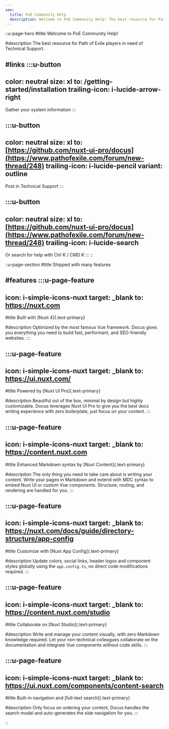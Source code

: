 ```yaml
---
seo:
  title: PoE Community Help
  description: Welcome to PoE Community Help! The best resource for Path of Exile players in need of Technical Support.
---
```


::u-page-hero
#title
Welcome to PoE Community Help!

#description
The best resource for Path of Exile players in need of Technical Support.

#links
:::u-button
  ---
color: neutral
size: xl
to: /getting-started/installation
trailing-icon: i-lucide-arrow-right
  ---
Gather your system information
:::

:::u-button
---
color: neutral
size: xl
to: [https://github.com/nuxt-ui-pro/docus](https://www.pathofexile.com/forum/new-thread/248)
trailing-icon: i-lucide-pencil
variant: outline
  ---
Post in Technical Support
:::

:::u-button
---
color: neutral
size: xl
to: [https://github.com/nuxt-ui-pro/docus](https://www.pathofexile.com/forum/new-thread/248)
trailing-icon: i-lucide-search
  ---
Or search for help with Ctrl K / CMD K
:::
::

::u-page-section
#title
Shipped with many features

#features
:::u-page-feature
  ---
icon: i-simple-icons-nuxt
target: _blank
to: https://nuxt.com
  ---
#title
Built with [Nuxt 4]{.text-primary}

#description
Optimized by the most famous Vue framework. Docus gives you everything you need to build fast, performant, and SEO-friendly websites.
:::

:::u-page-feature
---
icon: i-simple-icons-nuxt
target: _blank
to: https://ui.nuxt.com/
  ---
#title
Powered by [Nuxt UI Pro]{.text-primary}

#description
Beautiful out of the box, minimal by design but highly customizable. Docus leverages Nuxt UI Pro to give you the best docs writing experience with zero boilerplate, just focus on your content.
:::

:::u-page-feature
---
icon: i-simple-icons-nuxt
target: _blank
to: https://content.nuxt.com
  ---
#title
Enhanced Markdown syntax by [Nuxt Content]{.text-primary}

#description
The only thing you need to take care about is writing your content. Write your pages in Markdown and extend with MDC syntax to embed Nuxt UI or custom Vue components. Structure, routing, and rendering are handled for you.
:::

:::u-page-feature
---
icon: i-simple-icons-nuxt
target: _blank
to: https://nuxt.com/docs/guide/directory-structure/app-config
  ---
#title
Customize with [Nuxt App Config]{.text-primary}

#description
Update colors, social links, header logos and component styles globally using the `app.config.ts`, no direct code modifications required.
:::

:::u-page-feature
---
icon: i-simple-icons-nuxt
target: _blank
to: https://content.nuxt.com/studio
  ---
#title
Collaborate on [Nuxt Studio]{.text-primary}

#description
Write and manage your content visually, with zero Markdown knowledge required. Let your non technical colleagues collaborate on the documentation and integrate Vue components without code skills.
:::

:::u-page-feature
---
icon: i-simple-icons-nuxt
target: _blank
to: https://ui.nuxt.com/components/content-search
  ---
#title
Built-in navigation and [full-text search]{.text-primary}

#description
Only focus on ordering your content, Docus handles the search modal and auto-generates the side navigation for you.
:::

::